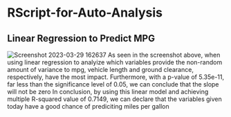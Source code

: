 # RScript-for-Auto-Analysis

## Linear Regression to Predict MPG

![Screenshot 2023-03-29 162637](https://user-images.githubusercontent.com/116928193/229007306-db0f9c83-4f2c-4db1-b2c2-5a6939f8f77c.png)
As seen in the screenshot above, when using linear regression to analyize which variables provide the non-random amount of variance to mpg, vehicle length and ground clearance, respectively, have the most impact.
Furthermore, with a p-value of 5.35e-11, far less than the significance level of 0.05, we can conclude that the slope will not be zero
In conclusion, by using this linear model and achieving multiple R-squared value of 0.7149, we can declare that the variables given today have a good chance of prediciting miles per gallon
